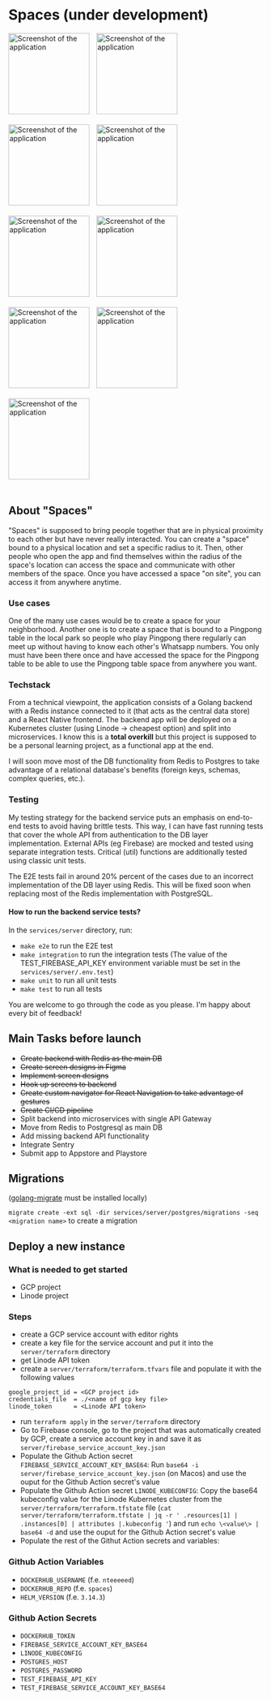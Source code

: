 # Spaces (under development)

<img src="https://github.com/lonnik/spaces/assets/16211241/583e057e-f667-47bb-a789-649cc61bc7ae" alt="Screenshot of the application" style="width: 160px; margin-right: 10px; margin-bottom: 20px;"/>
<img src="https://github.com/lonnik/spaces/assets/16211241/37f1e8a6-f02b-47f4-bd45-f3c86de0ad8c" alt="Screenshot of the application" style="width: 160px; margin-right: 10px; margin-bottom: 20px;"/>
<img src="https://github.com/lonnik/spaces/assets/16211241/a4934596-fb74-4571-af52-12385c2f539b" alt="Screenshot of the application" style="width: 160px; margin-right: 10px; margin-bottom: 20px;"/>
<img src="https://github.com/lonnik/spaces/assets/16211241/df4dfbc1-ab61-472a-aa80-a95842b45dfb" alt="Screenshot of the application" style="width: 160px; margin-right: 10px; margin-bottom: 20px;"/>
<img src="https://github.com/lonnik/spaces/assets/16211241/7138e5f5-1694-4777-821b-1f0b0959802f" alt="Screenshot of the application" style="width: 160px; margin-right: 10px; margin-bottom: 20px;"/>
<img src="https://github.com/lonnik/spaces/assets/16211241/3b9f0575-d235-4d81-bca6-a54ec7a9ba3a" alt="Screenshot of the application" style="width: 160px; margin-right: 10px; margin-bottom: 20px;"/>
<img src="https://github.com/lonnik/spaces/assets/16211241/5b02e446-b8ab-43b6-9adf-185691372638" alt="Screenshot of the application" style="width: 160px; margin-right: 10px; margin-bottom: 20px;"/>
<img src="https://github.com/lonnik/spaces/assets/16211241/917b32c9-279e-4e79-93f3-5bce8e259581" alt="Screenshot of the application" style="width: 160px; margin-right: 10px; margin-bottom: 20px;"/>
<img src="https://github.com/lonnik/spaces/assets/16211241/6f8f2f7c-dc41-4e20-b052-d5fec0935cc7" alt="Screenshot of the application" style="width: 160px; margin-right: 10px; margin-bottom: 20px;"/>

## About "Spaces"

"Spaces" is supposed to bring people together that are in physical proximity to each other but have never really interacted. You can create a "space" bound to a physical location and set a specific radius to it. Then, other people who open the app and find themselves within the radius of the space's location can access the space and communicate with other members of the space. Once you have accessed a space "on site", you can access it from anywhere anytime.

### Use cases

One of the many use cases would be to create a space for your neighborhood. Another one is to create a space that is bound to a Pingpong table in the local park so people who play Pingpong there regularly can meet up without having to know each other's Whatsapp numbers. You only must have been there once and have accessed the space for the Pingpong table to be able to use the Pingpong table space from anywhere you want.

### Techstack

From a technical viewpoint, the application consists of a Golang backend with a Redis instance connected to it (that acts as the central data store) and a React Native frontend. The backend app will be deployed on a Kubernetes cluster (using Linode -> cheapest option) and split into microservices. I know this is a **total overkill** but this project is supposed to be a personal learning project, as a functional app at the end.

I will soon move most of the DB functionality from Redis to Postgres to take advantage of a relational database's benefits (foreign keys, schemas, complex queries, etc.).

### Testing

My testing strategy for the backend service puts an emphasis on end-to-end tests to avoid having brittle tests. This way, I can have fast running tests that cover the whole API from authentication to the DB layer implementation. External APIs (eg Firebase) are mocked and tested using separate integration tests. Critical (util) functions are additionally tested using classic unit tests.

The E2E tests fail in around 20% percent of the cases due to an incorrect implementation of the DB layer using Redis. This will be fixed soon when replacing most of the Redis implementation with PostgreSQL.

#### How to run the backend service tests?

In the `services/server` directory, run:

* `make e2e` to run the E2E test
* `make integration` to run the integration tests (The value of the TEST_FIREBASE_API_KEY environment variable must be set in the `services/server/.env.test`)
* `make unit` to run all unit tests
* `make test` to run all tests

You are welcome to go through the code as you please. I'm happy about every bit of feedback!

## Main Tasks before launch

* <s>Create backend with Redis as the main DB</s>
* <s>Create screen designs in Figma</s>
* <s>Implement screen designs</s>
* <s>Hook up screens to backend</s>
* <s>Create custom navigator for React Navigation to take advantage of gestures</s>
* <s>Create CI/CD pipeline</s>
* Split backend into microservices with single API Gateway
* Move from Redis to Postgresql as main DB
* Add missing backend API functionality
* Integrate Sentry
* Submit app to Appstore and Playstore

## Migrations

([golang-migrate](https://github.com/golang-migrate/migrate) must be installed locally)

`migrate create -ext sql -dir services/server/postgres/migrations -seq <migration name>` to create a migration

## Deploy a new instance

### What is needed to get started

* GCP project
* Linode project

### Steps

* create a GCP service account with editor rights
* create a key file for the service account and put it into the `server/terraform` directory
* get Linode API token
* create a `server/terraform/terraform.tfvars` file and populate it with the following values

```properties
google_project_id = <GCP project id>
credentials_file  = ./<name of gcp key file>
linode_token      = <Linode API token>
```

* run `terraform apply` in the `server/terraform` directory
* Go to Firebase console, go to the project that was automatically created by GCP, create a service account key in and save it as `server/firebase_service_account_key.json`
* Populate the Github Action secret `FIREBASE_SERVICE_ACCOUNT_KEY_BASE64`: Run `base64 -i server/firebase_service_account_key.json` (on Macos) and use the ouput for the Github Action secret's value
* Populate the Github Action secret `LINODE_KUBECONFIG`: Copy the base64 kubeconfig value for the Linode Kubernetes cluster from the `server/terraform/terraform.tfstate` file (`cat server/terraform/terraform.tfstate | jq -r ' .resources[1] | .instances[0] | attributes |.kubeconfig '`) and run `echo \<value\> | base64 -d` and use the ouput for the Github Action secret's value
* Populate the rest of the Githut Action secrets and variables:

### Github Action Variables

* `DOCKERHUB_USERNAME` (f.e. `nteeeeed`)
* `DOCKERHUB_REPO` (f.e. `spaces`)
* `HELM_VERSION` (f.e. `3.14.3`)

### Github Action Secrets

* `DOCKERHUB_TOKEN`
* `FIREBASE_SERVICE_ACCOUNT_KEY_BASE64`
* `LINODE_KUBECONFIG`
* `POSTGRES_HOST`
* `POSTGRES_PASSWORD`
* `TEST_FIREBASE_API_KEY`
* `TEST_FIREBASE_SERVICE_ACCOUNT_KEY_BASE64`
